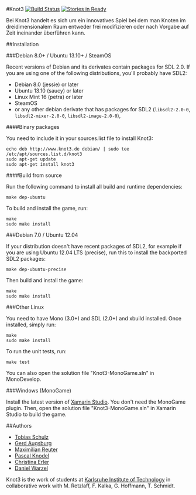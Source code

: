 #Knot3 [![Build Status](https://travis-ci.org/pse-knot/knot3-code.png?branch=master)](https://travis-ci.org/pse-knot/knot3-code) [![Stories in Ready](https://badge.waffle.io/pse-knot/knot3-code.png?label=ready)](https://waffle.io/pse-knot/knot3-code)

Bei Knot3 handelt es sich um ein innovatives Spiel bei dem man Knoten im dreidimensionalem Raum entweder frei modifizieren oder nach Vorgabe auf Zeit ineinander überführen kann.

##Installation

###Debian 8.0+ / Ubuntu 13.10+ / SteamOS

Recent versions of Debian and its derivates contain packages for SDL 2.0. If you are using one of the following distributions, you'll probably have SDL2:

  * Debian 8.0 (jessie) or later
  * Ubuntu 13.10 (saucy) or later
  * Linux Mint 16 (petra) or later
  * SteamOS
  * or any other debian derivate that has packages for SDL2 (`libsdl2-2.0-0`, `libsdl2-mixer-2.0-0`, `libsdl2-image-2.0-0`),

####Binary packages

You need to include it in your sources.list file to install Knot3:

    echo deb http://www.knot3.de debian/ | sudo tee /etc/apt/sources.list.d/knot3
    sudo apt-get update
    sudo apt-get install knot3

####Build from source

Run the following command to install all build and runtime dependencies:

    make dep-ubuntu

To build and install the game, run:

    make
    sudo make install

###Debian 7.0 / Ubuntu 12.04

If your distribution doesn't have recent packages of SDL2, for example if you are using Ubuntu 12.04 LTS (precise), run this to install the backported SDL2 packages:

    make dep-ubuntu-precise

Then build and install the game:

    make
    sudo make install

###Other Linux

You need to have Mono (3.0+) and SDL (2.0+) and xbuild installed. Once installed,
simply run:

    make
    sudo make install

To run the unit tests, run:

    make test

You can also open the solution file "Knot3-MonoGame.sln" in MonoDevelop.

###Windows (MonoGame)

Install the latest version of [Xamarin Studio](http://monodevelop.com/download). You don't need the MonoGame plugin.
Then, open the solution file "Knot3-MonoGame.sln" in Xamarin Studio to build the game.

##Authors

* [Tobias Schulz](https://github.com/tobiasschulz)
* [Gerd Augsburg](https://github.com/Balduro)
* [Maximilian Reuter](https://github.com/Maximilian-Reuter)
* [Pascal Knodel](https://github.com/pse)
* [Christina Erler](https://github.com/Sakurachan4)
* [Daniel Warzel](https://github.com/wudi0910)

Knot3 is the work of students at [Karlsruhe Institute of Technology](http://www.kit.edu)
in collaborative work with M. Retzlaff, F. Kalka, G. Hoffmann, T. Schmidt.
